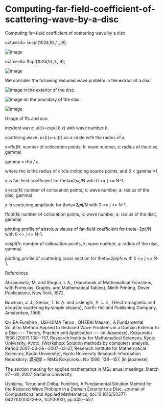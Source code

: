 # Computing-far-field-coefficient-of-scattering-wave-by-a-disc
Computing far-field coefficient of scattering wave by a disc


octave:4> scspl(1024,10.,1.,.9);

![image](https://user-images.githubusercontent.com/1296728/179496443-01ab4969-d546-4b3a-8413-3b4d22ed2a17.png)

octave:8> ffcpl(1024,10.,1.,.9);

![image](https://user-images.githubusercontent.com/1296728/179496703-0bd349b9-68ff-4375-af35-4afa35a1caf7.png)

We consider the following reduced wave problem in the extrior of a disc.

![image](https://user-images.githubusercontent.com/1296728/179535698-6eb53348-0c3a-4ecb-b484-27331a2a6d30.png)
in the exterior of the disc.

![image](https://user-images.githubusercontent.com/1296728/179536063-9dd32ab7-70ea-48db-9689-66762b1d248a.png) on the boundary of the disc.

![image](https://user-images.githubusercontent.com/1296728/179537669-3405e261-883a-47ac-af8a-8c035c026252.png)

Usage of ffc and scs:

incident wave: ui(r)=exp(i k x) with wave number k.

scattering wave: us(r)=-ui(r) on a circle with the radius of a.

x=ffc(N: number of collocation points, k: wave number, a: radius of the disc, gamma)

gamma = rho / a,

where rho is the radius of circle including source points, and 0 < gamma <1.

x is far-field coefficient for theta=2*pi*j/N with 0 <= j <= N-1.


x=scs(N: number of collocation points, k: wave number, a: radius of the disc, gamma)

x is scattering amplitude for theta=2*pi*j/N with 0 <= j <= N-1.


ffcpl(N: number of collocation points, k: wave number, a: radius of the disc, gamma)

plotting profile of absolute vlaues of far-field coefficient for theta=2*pi*j/N with 0 <= j <= N-1.


scspl(N: number of collocation points, k: wave number, a: radius of the disc, gamma)

plotting profile of scattering cross section for theta=2*pi*j/N with 0 <= j <= N-1.



References


Abramowitz, M. and Stegun, I. A., {Handbook of Mathematical Functions, with Formulas, Graphs, and Mathematical Tables}, Ninth Printing, Dover Publications, New York, 1972.


Bowman, J. J., Senior, T. B. A. and Uslenghi, P. L. E., {Electromagnetic and acoustic scattering by simple shapes}, North-Holland Publishing Company, Amsterdam, 1969.


CHIBA Fumihiro , USHIJIMA Teruo , OHZEKI Masami, A Fundamental Solution Method Applied to Reduced Wave Problems in a Domain Exterior to a Disc --- Theory, Practice and Application --- (in Japanese), Kokyuroku 1566 (2007) 138--157, Research Institute for Mathematical Sciences, Kyoto University, Kyoto, (Workshop: Solution methods by computers analysis, Period:2007-03-26--2007-03-27, Research Institute for Mathematical Sciences, Kyoto University), Kyoto University Research Information Repository: 講究録 = RIMS Kokyuroku, No 1566, 138--157. (in japanese)


The section meeting for applied mathematics in MSJ anual meetings: March 27--30, 2007, Saitama University


Ushijima, Teruo and Chiba, Fumihiro, A Fundamental Solution Method for the Reduced Wave Problem in a Domain Exterior to a Disc, Journal of Computational and Applied Mathematics, doi:10.1016/S0377-0427(02)00729-X, 152(2003), pp.545--557.
